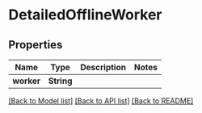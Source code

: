# DetailedOfflineWorker

## Properties

Name | Type | Description | Notes
------------ | ------------- | ------------- | -------------
**worker** | **String** |  | 

[[Back to Model list]](../README.md#documentation-for-models) [[Back to API list]](../README.md#documentation-for-api-endpoints) [[Back to README]](../README.md)


